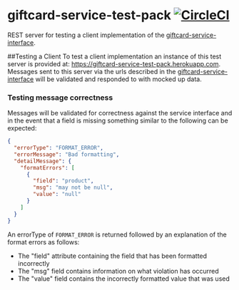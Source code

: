 # giftcard-service-test-pack [![CircleCI](https://circleci.com/gh/electrumpayments/giftcard-service-test-pack/tree/master.svg?style=shield)](https://circleci.com/gh/electrumpayments/giftcard-service-test-pack/tree/master)
REST server for testing a client implementation of the [giftcard-service-interface](https://github.com/electrumpayments/giftcard-service-interface).

##Testing a Client
To test a client implementation an instance of this test server is provided at: https://giftcard-service-test-pack.herokuapp.com.
Messages sent to this server via the urls described in the [giftcard-service-interface](https://github.com/electrumpayments/giftcard-service-interface) will be
validated and responded to with mocked up data.

### Testing message correctness
Messages will be validated for correctness against the service interface and in the event that a field is missing something similar to the following can be expected:

```json
{
  "errorType": "FORMAT_ERROR",
  "errorMessage": "Bad formatting",
  "detailMessage": {
    "formatErrors": [
      {
        "field": "product",
        "msg": "may not be null",
        "value": "null"
      }
    ]
  }
}
```

An errorType of `FORMAT_ERROR` is returned followed by an explanation of the format errors as follows:

* The "field"  attribute containing the field that has been formatted incorrectly
* The "msg" field contains information on what violation has occurred
* The "value" field contains the incorrectly formatted value that was used 
